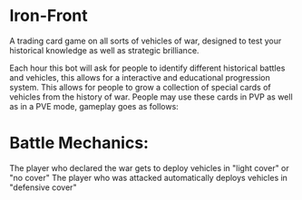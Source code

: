 # Iron-Front
A trading card game on all sorts of vehicles of war, designed to test your historical knowledge as well as strategic brilliance.

Each hour this bot will ask for people to identify different historical battles and vehicles, this allows for a interactive and educational progression system. This allows for people to grow a collection of special cards of vehicles from the history of war. People may use these cards in PVP as well as in a PVE mode, gameplay goes as follows:

# Battle Mechanics:
The player who declared the war gets to deploy vehicles in "light cover" or "no cover"
The player who was attacked automatically deploys vehicles in "defensive cover"




